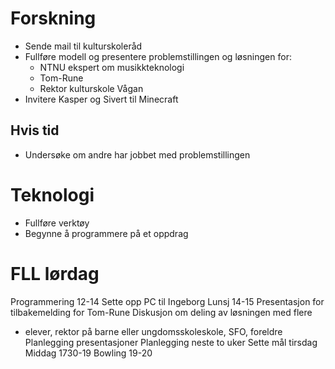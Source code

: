 # Forskning
- Sende mail til kulturskoleråd
- Fullføre modell og presentere problemstillingen og løsningen for:
    - NTNU ekspert om musikkteknologi
    - Tom-Rune
    - Rektor kulturskole Vågan  
- Invitere Kasper og Sivert til Minecraft

## Hvis tid
- Undersøke om andre har jobbet med problemstillingen

# Teknologi
- Fullføre verktøy
- Begynne å programmere på et oppdrag


# FLL lørdag
Programmering 12-14
Sette opp PC til Ingeborg
Lunsj 14-15
Presentasjon for tilbakemelding for Tom-Rune
Diskusjon om deling av løsningen med flere
- elever, rektor på barne eller ungdomsskoleskole, SFO, foreldre
Planlegging presentasjoner
Planlegging neste to uker
Sette mål tirsdag
Middag 1730-19
Bowling 19-20

